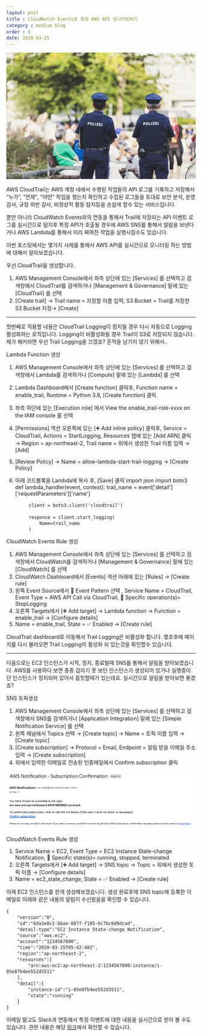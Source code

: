 ```yaml
---
layout: post
title : CloudWatch Events로 특정 AWS API 모니터링하기
category : medium blog
order : 5
date: 2020-03-25
---
```


![그림1](./이미지/mediumBlog/../../../이미지/mediumBlog/20.03.25-cloudWatchAPI/cloudWatchAPI_01.jpg)

AWS CloudTrail는 AWS 계정 내에서 수행된 작업들의 API 로그를 기록하고 저장해서 “누가”, “언제", “어떤" 작업을 했는지 확인하고 수집된 로그들을 토대로 보안 분석, 운영 감사, 규정 위반 감사, 비정상적 활동 탐지등을 손쉽게 할수 있는 서비스입니다.

뿐만 아니라 CloudWatch Events와의 연동을 통해서 Trail에 저장되는 API 이벤트 로그를 실시간으로 탐지후 특정 API가 호출될 경우에 AWS SNS를 통해서 알람을 보낸다거나 AWS Lambda를 통해서 미리 짜여진 작업을 실행시킬수도 있습니다.

이번 포스팅에서는 몇가지 사례를 통해서 AWS API를 실시간으로 모니터링 하는 방법에 대해서 알아보겠습니다.

우선 CloudTrail을 생성합니다.

1. AWS Management Console에서 좌측 상단에 있는 [Services] 를 선택하고 검색창에서 CloudTrail를 검색하거나 [Management & Governance] 밑에 있는 [CloudTrail] 를 선택
2. [Create trail] → Trail name = 지정할 이름 입력, S3 Bucket = Trail를 저정한 S3 Bucket 지정→ [Create]

***

첫번째로 적용할 내용은 CloudTrail Logging이 정지될 경우 다시 자동으로 Logging 활성화하는 로직입니다. Logging이 비활성화될 경우 Trail이 S3로 저장되지 않습니다. 제가 해커라면 우선 Trail Logging을 끄겠죠? 흔적을 남기지 않기 위해서..

Lambda Function 생성

1. AWS Management Console에서 좌측 상단에 있는 [Services] 를 선택하고 검색창에서 Lambda를 검색하거나 [Compute] 밑에 있는 [Lambda] 를 선택
2. Lambda Dashboard에서 [Create function] 클릭후, Function name = enable_trail, Runtime = Python 3.8, [Create function] 클릭
3. 좌측 하단에 있는 [Execution role] 에서 View the enable_trail-role-xxxx on the IAM console 를 선택
4. [Permissions] 섹션 오른쪽에 있는 [➕ Add inline policy] 클릭후, Service = CloudTrail, Actions = StartLogging, Resources 탭에 있는 [Add ARN] 클릭 → Region = ap-northeast-2, Trail name = 위에서 생성한 Trail 이름 입력 → [Add]
5. [Review Policy] → Name = allow-lambda-start-trail-logging → [Create Policy]
6. 아래 코드블록을 Lambda에 복사 후, [Save] 클릭
        import json
        import boto3
        def lambda_handler(event, context):
            trail_name = event['detail']['requestParameters']['name']
            
            client = boto3.client('cloudtrail')
            
            response = client.start_logging(
                Name=trail_name
            )

CloudWatch Events Rule 생성

1. AWS Management Console에서 좌측 상단에 있는 [Services] 를 선택하고 검색창에서 CloudWatch를 검색하거나 [Management & Governance] 밑에 있는 [CloudWatch] 를 선택
2. CloudWatch Dashboard에서 [Events] 섹션 아래에 있는 [Rules] → [Create rule]
3. 왼쪽 Event Source에서 🔘 Event Pattern 선택 , Service Name = CloudTrail, Event Type = AWS API Call via CloudTrail, 🔘 Specific operation(s)= StopLogging
4. 오른쪽 Targets에서 [➕ Add target] → Lambda function → Function = enable_trail → [Configure details]
5. Name = enable_trail, State = ✅ Enabled → [Create rule]

CloudTrail dashboard로 이동해서 Trail Logging은 비활성화 합니다. 몇초후에 페이지를 다시 불러오면 Trail Logging이 활성화 되 있는것을 확인할수 있습니다.

***

다음으로는 EC2 인스턴스가 시작, 정지, 종료될때 SNS를 통해서 알림을 받아보겠습니다. AWS를 사용하다 보면 종종 갑자기 못 보던 인스턴스가 생성되어 있거나 실행중이던 인스턴스가 정지되어 있어서 흠칫할때가 있는데요. 실시간으로 알림을 받아보면 좋겠죠?

SNS 토픽생성

1. AWS Management Console에서 좌측 상단에 있는 [Services] 를 선택하고 검색창에서 SNS를 검색하거나 [Application Integration] 밑에 있는 [Simple Notification Service] 를 선택
2. 왼쪽 패널에서 Topics 선택 → [Create topic] → Name = 토픽 이름 입력 → [Create topic]
3. [Create subscription] → Protocol = Email, Endpoint = 알림 받을 이메일 주소 입력 → [Create subscription]
4. 위에서 입력한 이메일로 전송된 인증메일에서 Confirm subscription 클릭   
   
![그림2](./이미지/mediumbog/../../../이미지/mediumBlog/20.03.25-cloudWatchAPI/cloudWatchAPI_02.png)

CloudWatch Events Rule 생성

1. Service Name = EC2, Event Type = EC2 Instance State-change Notification, 🔘 Specific state(s)= running, stopped, terminated
2. 오른쪽 Targets에서 [➕ Add target] → SNS topic → Topic = 위에서 생성한 토픽 이름 → [Configure details]
3. Name = ec2_state_change, State = ✅ Enabled → [Create rule]

이제 EC2 인스턴스를 한개 생성해보겠습니다. 생성 완료후에 SNS topic에 등록한 이메일로 아래와 같은 내용의 알림이 수신됬음을 확인할 수 있습니다.

    {
        "version":"0",
        "id":"6da1e8c2-bbae-8877-f185-6c7bc6d9dcad",
        "detail-type":"EC2 Instance State-change Notification",
        "source":"aws.ec2",
        "account":"1234567890",
        "time":"2020-03-25T05:42:48Z",
        "region":"ap-northeast-2",
        "resources":[
            "arn:aws:ec2:ap-northeast-2:1234567890:instance/i-05e8fb4ee552d3511"
        ],
        "detail":{
            "instance-id":"i-05e8fb4ee552d3511",
            "state":"running"
        }
    }

이메일 말고도 Slack과 연동해서 특정 이벤트에 대한 내용을 실시간으로 받아 볼 수도 있습니다. 관련 내용은 해당 [링크](https://github.com/youngwjung/aws-root-account-best-practice#root-%EC%9C%A0%EC%A0%80-%EB%A1%9C%EA%B7%B8%EC%9D%B8-slack-%EC%95%8C%EB%9E%8C-%EC%84%A4%EC%A0%95)에서 확인할 수 있습니다.
